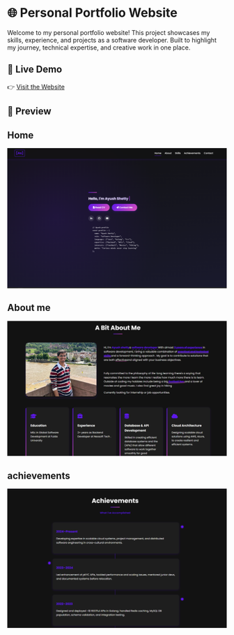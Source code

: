 # 🌐 Personal Portfolio Website

Welcome to my personal portfolio website! This project showcases my skills, experience, and projects as a software developer. Built to highlight my journey, technical expertise, and creative work in one place.

## 🚀 Live Demo

👉 [Visit the Website](https://ayushshettydev.netlify.app/)  


## 📸 Preview

## Home
![Portfolio Preview](./assets/Screenshot%202025-04-29%20193736.png)
## About me


![Portfolio Preview](./assets/Screenshot%202025-04-29%20193756.png)

## achievements
![Portfolio Preview](./assets/Screenshot%202025-04-29%20193822.png)


